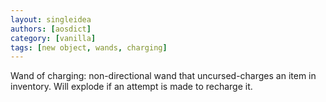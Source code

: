 ```yaml
---
layout: singleidea
authors: [aosdict]
category: [vanilla]
tags: [new object, wands, charging]
---
```

Wand of charging: non-directional wand that uncursed-charges an item in inventory. Will explode if an attempt is made to recharge it.
